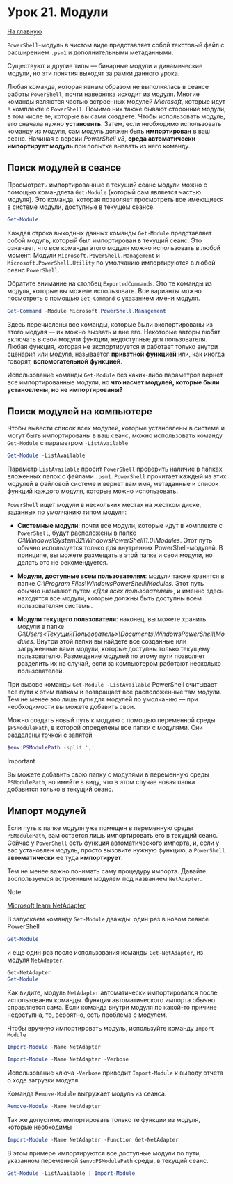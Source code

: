 # Урок 21. Модули

[На главную](/mdk0401.github.io)

`PowerShell`-модуль в чистом виде представляет собой текстовый файл с расширением `.psm1` и дополнительными метаданными. 

Существуют и другие типы — бинарные модули и динамические модули, но эти понятия выходят за рамки данного урока. 

Любая команда, которая явным образом не выполнялась в сеансе работы `PowerShell`, почти наверняка исходит из модуля. Многие  команды являются частью встроенных модулей *Microsoft*, которые идут в комплекте с `PowerShell`. Помимо них также бывают сторонние модули, в том числе те, которые вы сами создаете. Чтобы использовать модуль, его сначала нужно **установить**. Затем, если необходимо использовать команду из модуля, сам модуль должен быть **импортирован** в ваш сеанс. Начиная с версии *PowerShell v3*, **среда автоматически импортирует модуль** при попытке вызвать из него команду. 

## Поиск модулей в сеансе
Просмотреть импортированные в текущий сеанс модули можно с помощью командлета `Get-Module` (который сам является частью модуля). Это команда, которая позволяет просмотреть все имеющиеся в системе модули, доступные в текущем сеансе.

```powershell
Get-Module
```

Каждая строка выходных данных команды `Get-Module` представляет собой модуль, который был импортирован в текущий сеанс. Это означает, что все команды этого модуля можно использовать в любой момент. Модули `Microsoft.PowerShell.Management` и `Microsoft.PowerShell.Utility` по умолчанию импортируются в любой сеанс `PowerShell`. 

Обратите внимание на столбец `ExportedCommands`. Это те команды из модуля, которые вы можете использовать. Все варианты можно посмотреть с помощью `Get-Command` с указанием имени модуля. 

```powershell
Get-Command -Module Microsoft.PowerShell.Management
```

Здесь перечислены все команды, которые были экспортированы из этого модуля — их можно вызвать и вне его. Некоторые авторы любят включать в свои модули функции, недоступные для пользователя. Любая функция, которая не экспортируется и работает только внутри сценария или модуля, называется **приватной функцией** или, как иногда говорят, **вспомогательной функцией**. 

Использование команды `Get-Module` без каких-либо параметров вернет все импортированные модули, но **что насчет модулей, которые были установлены, но не импортированы?**

## Поиск модулей на компьютере
Чтобы вывести список всех модулей, которые установлены в системе и могут быть импортированы в ваш сеанс, можно использовать команду `Get-Module` с параметром `-ListAvailable`

```powershell
Get-Module -ListAvailable
```

Параметр `ListAvailable` просит `PowerShell` проверить наличие в папках вложенных папок с файлами `.psm1`. `PowerShell` прочитает каждый из этих модулей в файловой системе и вернет вам имя, метаданные и список функций каждого модуля, которые можно использовать. 

`PowerShell` ищет модули в нескольких местах на жестком диске, заданных по умолчанию типом модуля:

+ **Системные модули**: почти все модули, которые идут в комплекте с `PowerShell`, будут расположены в папке *C:\Windows\System32\WindowsPowerShell\1.0\Modules*. Этот путь обычно используется только для внутренних PowerShell-модулей. В принципе, вы можете размещать в этой папке и свои модули, но делать это не рекомендуется. 

+ **Модули, доступные всем пользователям**: модули также хранятся в папке *C:\Program Files\WindowsPowerShell\Modules*. Этот путь обычно называют путем *«Для всех пользователей»*, и именно здесь находятся все модули, которые должны быть доступны всем пользователям системы. 
+ **Модули текущего пользователя**: наконец, вы можете хранить модули в папке *C:\Users\<ТекущийПользователь>\Documents\WindowsPowerShell\Modules*. Внутри этой папки вы найдете все созданные или загруженные вами модули, которые доступны только текущему пользователю. Размещение модулей по этому пути позволяет разделить их на случай, если за компьютером работают несколько пользователей.

При вызове команды `Get-Module -ListAvailable` PowerShell считывает все пути к этим папкам и возвращает все расположенные там модули. Тем не менее это лишь пути для модулей по умолчанию — при необходимости вы можете добавить свои.

Можно создать новый путь к модулю с помощью переменной среды `$PSModulePath`, в которой определены все папки с модулями. Они разделены точкой с запятой

```powershell
$env:PSModulePath -split ';'
```

> [!IMPORTANT]
> Вы можете добавить свою папку с модулями в переменную среды `PSModulePath`, но имейте в виду, что в этом случае новая папка добавится только в текущий сеанс.

## Импорт модулей
Если путь к папке модуля уже помещен в переменную среды `PSModulePath`, вам остается лишь импортировать его в текущий сеанс. Сейчас у `PowerShell` есть функция автоматического импорта, и, если у вас установлен модуль, просто вызовите нужную функцию, а `PowerShell` **автоматически** ее туда **импортирует**.

Тем не менее важно понимать саму процедуру импорта.
Давайте воспользуемся встроенным модулем под названием `NetAdapter`. 

> [!NOTE]
> [Microsoft learn NetAdapter](https://learn.microsoft.com/en-us/powershell/module/netadapter/?view=windowsserver2022-ps)

В запускаем команду `Get-Module` дважды: один раз в новом сеансе PowerShell 

```powershell
Get-Module
```

и еще один раз  после использования команды `Get-NetAdapter`, из модуля `NetAdapter`. 

```powershell
Get-NetAdapter
Get-Module
```

Как видите, модуль `NetAdapter` автоматически импортировался после использования команды. Функция автоматического импорта обычно справляется сама. Если команда внутри модуля по какой-то причине недоступна, то, вероятно, есть проблема с модулем.

Чтобы вручную импортировать модуль, используйте команду `Import-Module`

```powershell
Import-Module -Name NetAdapter

Import-Module -Name NetAdapter -Verbose
```

Использование ключа `-Verbose` приводит `Import-Module` к выводу отчета о ходе загрузки модуля.

Команда `Remove-Module` выгружает модуль из сеанса.

```powershell
Remove-Module -Name NetAdapter
```

Так же допустимо импортировать только те функции из модуля, которые необходимы

```powershell
Import-Module -Name NetAdapter -Function Get-NetAdapter
```

В этом примере импортируются все доступные модули по пути, указанном переменной `$env:PSModulePath` среды, в текущий сеанс.

```powershell
Get-Module -ListAvailable | Import-Module
```


